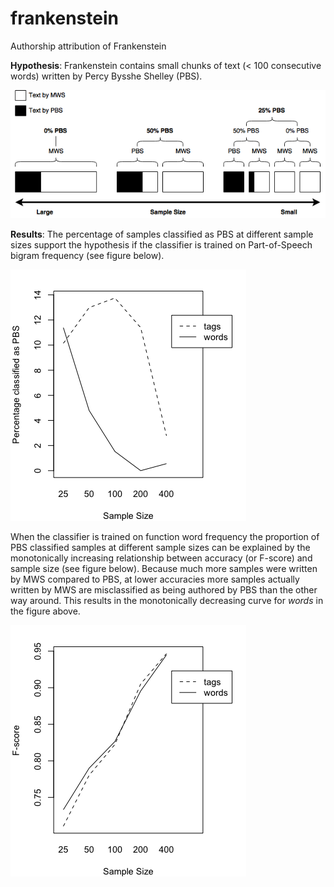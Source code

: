 # frankenstein
Authorship attribution of Frankenstein

**Hypothesis**: Frankenstein contains small chunks of text (< 100 consecutive words) written by Percy Bysshe Shelley (PBS).

![alt text](https://github.com/timjzee/frankenstein/blob/master/sample_size.png?raw=true "Hypothesis")

**Results**: The percentage of samples classified as PBS at different sample sizes support the hypothesis if the classifier is trained on Part-of-Speech bigram frequency (see figure below).

![alt text](https://github.com/timjzee/frankenstein/blob/master/percentage_testset.png?raw=true "Percentage of PBS classification")

When the classifier is trained on function word frequency the proportion of PBS classified samples at different sample sizes can be explained by the monotonically increasing relationship between accuracy (or F-score) and sample size (see figure below). Because much more samples were written by MWS compared to PBS, at lower accuracies more samples actually written by MWS are misclassified as being authored by PBS than the other way around. This results in the monotonically decreasing curve for *words* in the figure above.

![alt text](https://github.com/timjzee/frankenstein/blob/master/f_score_trainset.png?raw=true "F-score of cross-validation")
